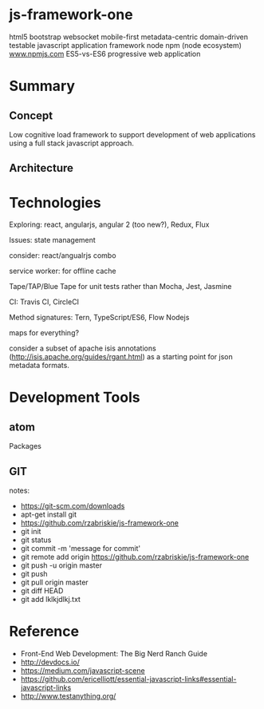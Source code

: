# js-framework-one
html5 bootstrap websocket mobile-first metadata-centric domain-driven testable javascript application framework node npm (node ecosystem) www.npmjs.com ES5-vs-ES6 progressive web application

# Summary
## Concept
Low cognitive load framework to support development of web applications using a full stack javascript approach.

## Architecture

# Technologies

Exploring:
react, angularjs, angular 2 (too new?), Redux, Flux

Issues: state management

consider: react/angualrjs combo

service worker: for offline cache

Tape/TAP/Blue Tape for unit tests rather than Mocha, Jest, Jasmine

CI: Travis CI, CircleCI

Method signatures:  Tern, TypeScript/ES6, Flow
Nodejs

maps for everything?

consider a subset of apache isis annotations (http://isis.apache.org/guides/rgant.html) as a starting point for json metadata formats.




# Development Tools
## atom
Packages

## GIT
notes:
* https://git-scm.com/downloads
* apt-get install git
* https://github.com/rzabriskie/js-framework-one
* git init
* git status
* git commit -m 'message for commit'
* git remote add origin https://github.com/rzabriskie/js-framework-one
* git push -u origin master
* git push
* git pull origin master
* git diff HEAD
* git add lklkjdlkj.txt

# Reference

* Front-End Web Development: The Big Nerd Ranch Guide
* http://devdocs.io/
* https://medium.com/javascript-scene
*  https://github.com/ericelliott/essential-javascript-links#essential-javascript-links
* http://www.testanything.org/
